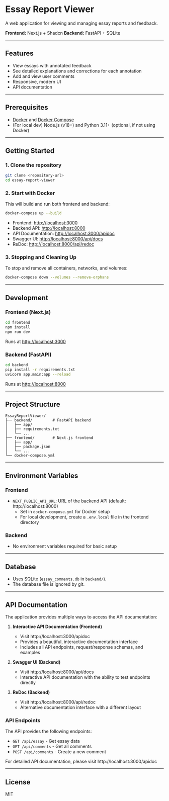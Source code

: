 # Essay Report Viewer

A web application for viewing and managing essay reports and feedback.

**Frontend:** Next.js + Shadcn
**Backend:** FastAPI + SQLite

---

## Features
- View essays with annotated feedback
- See detailed explanations and corrections for each annotation
- Add and view user comments
- Responsive, modern UI
- API documentation

---

## Prerequisites
- [Docker](https://www.docker.com/) and [Docker Compose](https://docs.docker.com/compose/)
- (For local dev) Node.js (v18+) and Python 3.11+ (optional, if not using Docker)

---

## Getting Started

### 1. Clone the repository
```bash
git clone <repository-url>
cd essay-report-viewer
```

### 2. Start with Docker
This will build and run both frontend and backend:
```bash
docker-compose up --build
```
- Frontend: [http://localhost:3000](http://localhost:3000)
- Backend API: [http://localhost:8000](http://localhost:8000)
- API Documentation: [http://localhost:3000/apidoc](http://localhost:3000/apidoc)
- Swagger UI: [http://localhost:8000/api/docs](http://localhost:8000/api/docs)
- ReDoc: [http://localhost:8000/api/redoc](http://localhost:8000/api/redoc)

### 3. Stopping and Cleaning Up
To stop and remove all containers, networks, and volumes:
```bash
docker-compose down --volumes --remove-orphans
```

---

## Development

### Frontend (Next.js)
```bash
cd frontend
npm install
npm run dev
```
Runs at [http://localhost:3000](http://localhost:3000)

### Backend (FastAPI)
```bash
cd backend
pip install -r requirements.txt
uvicorn app.main:app --reload
```
Runs at [http://localhost:8000](http://localhost:8000)

---

## Project Structure
```
EssayReportViewer/
├── backend/         # FastAPI backend
│   ├── app/
│   ├── requirements.txt
│   └── ...
├── frontend/        # Next.js frontend
│   ├── app/
│   ├── package.json
│   └── ...
└── docker-compose.yml
```

---

## Environment Variables

### Frontend
- `NEXT_PUBLIC_API_URL`: URL of the backend API (default: http://localhost:8000)
  - Set in `docker-compose.yml` for Docker setup
  - For local development, create a `.env.local` file in the frontend directory

### Backend
- No environment variables required for basic setup

---

## Database
- Uses SQLite (`essay_comments.db` in `backend/`).
- The database file is ignored by git.

---

## API Documentation

The application provides multiple ways to access the API documentation:

1. **Interactive API Documentation (Frontend)**
   - Visit http://localhost:3000/apidoc
   - Provides a beautiful, interactive documentation interface
   - Includes all API endpoints, request/response schemas, and examples

2. **Swagger UI (Backend)**
   - Visit http://localhost:8000/api/docs
   - Interactive API documentation with the ability to test endpoints directly

3. **ReDoc (Backend)**
   - Visit http://localhost:8000/api/redoc
   - Alternative documentation interface with a different layout

### API Endpoints

The API provides the following endpoints:

- `GET /api/essay` - Get essay data
- `GET /api/comments` - Get all comments
- `POST /api/comments` - Create a new comment

For detailed API documentation, please visit http://localhost:3000/apidoc

---

## License
MIT